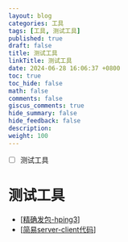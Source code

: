 ```yaml
---
layout: blog
categories: 工具
tags: [工具, 测试工具]
published: true
draft: false
title: 测试工具
linkTitle: 测试工具
date: 2024-06-28 16:06:37 +0800
toc: true
toc_hide: false
math: false
comments: false
giscus_comments: true
hide_summary: false
hide_feedback: false
description: 
weight: 100
---
```



- [ ] 测试工具

# 测试工具

- [[精确发包-hping3]]
- [[简易server-client代码]]

[//begin]: # "Autogenerated link references for markdown compatibility"
[精确发包-hping3]: %E7%B2%BE%E7%A1%AE%E5%8F%91%E5%8C%85-hping3 "精确发包-hping3"
[简易server-client代码]: %E7%AE%80%E6%98%93server-client%E4%BB%A3%E7%A0%81 "简易server-client代码"
[//end]: # "Autogenerated link references"